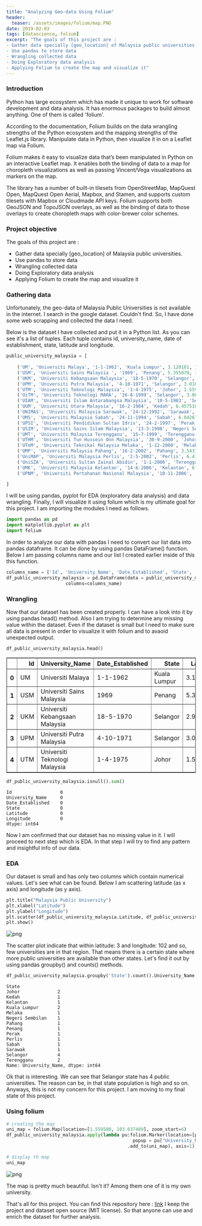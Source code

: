 ```yaml
---
title: "Analyzing Geo-data Using Folium"
header:
  teaser: /assets/images/folium/map.PNG
date: 2019-02-03
tags: [datascience, folium]
excerpt: "The goals of this project are : 
- Gather data specially [geo_location] of Malaysia public universities.
- Use pandas to store data
- Wrangling collected data
- Doing Exploratory data analysis
- Applying Folium to create the map and visualize it"
---
```

### Introduction
Python has large ecosystem which has made it unique to work for software development and data analysis. It has enormous packages
to build almost anything. One of them is called 'folium'. 

According to the documentation, Folium builds on the data wrangling strengths of the Python ecosystem and the mapping strengths of the Leaflet.js library. Manipulate data in Python, then visualize it in on a Leaflet map via Folium.

Folium makes it easy to visualize data that’s been manipulated in Python on an interactive Leaflet map. It enables both the binding of data to a map for choropleth visualizations as well as passing Vincent/Vega visualizations as markers on the map.

The library has a number of built-in tilesets from OpenStreetMap, MapQuest Open, MapQuest Open Aerial, Mapbox, and Stamen, and supports custom tilesets with Mapbox or Cloudmade API keys. Folium supports both GeoJSON and TopoJSON overlays, as well as the binding of data to those overlays to create choropleth maps with color-brewer color schemes.

### Project objective
The goals of this project are : 
- Gather data specially [geo_location] of Malaysia public universities.
- Use pandas to store data
- Wrangling collected data
- Doing Exploratory data analysis
- Applying Folium to create the map and visualize it

### Gathering data
Unfortunately, the geo-data of Malaysia Public Universities is not available in the internet. I search in the google dataset.
Couldn't find. So, I have done some web scrapping and collected the data I need.

Below is the dataset I have collected and put it in a Python list. As you can see it's a list of tuples. Each tuple contains id, university_name,
date of establishment, state, latitude and longitude.


```python
public_university_malaysia = [
    
    ('UM', 'Universiti Malaya', '1-1-1962', 'Kuala Lumpur', 3.120101, 101.654396),
    ('USM', 'Universiti Sains Malaysia ', '1969', 'Penang', 5.355870, 100.296188),
    ('UKM', 'Universiti Kebangsaan Malaysia', '18-5-1970', 'Selangor', 2.930430,101.777328 ),
    ('UPM', 'Universiti Putra Malaysia', '4-10-1971', 'Selangor', 3.010720, 101.720909),
    ('UTM', 'Universiti Teknologi Malaysia', '1-4-1975', 'Johor', 1.559580, 103.637489),
    ('UiTM', 'Universiti Teknologi MARA', '26-8-1999', 'Selangor', 3.0676, 101.4992),
    ('UIAM', 'Universiti Islam Antarabangsa Malaysia', '10-5-1983', 'Selangor', 3.248900,101.777328 ),
    ('UUM', 'Universiti Utara Malaysia', '16-2-1984', 'Kedah', 6.457510, 100.505432),
    ('UNIMAS', 'Universiti Malaysia Sarawak', '24-12-1992', 'Sarawak', 1.464922, 110.426855),
    ('UMS', 'Universiti Malaysia Sabah', '24-11-1994', 'Sabah', 6.042670, 116.147560),
    ('UPSI', 'Universiti Pendidikan Sultan Idris', '24-2-1997', 'Perak', 3.685048, 101.524094),
    ('USIM', 'Universiti Sains Islam Malaysia', '13-3-1998', 'Negeri Sembilan', 2.844204, 101.781890),
    ('UMT', 'Universiti Malaysia Terengganu', '15-7-1999', 'Terengganu', 5.408712, 103.088813),
    ('UTHM', 'Universiti Tun Hussein Onn Malaysia', '30-9-2000', 'Johor', 1.858626, 103.085578),
    ('UTeM', 'Universiti Teknikal Malaysia Melaka', '1-12-2000', 'Melaka', 2.306000, 102.317871),
    ('UMP', 'Universiti Malaysia Pahang', '16-2-2002', 'Pahang', 3.543702, 103.428906),
    ('UniMAP', 'Universiti Malaysia Perlis', '2-5-2002', 'Perlis', 6.411160, 100.135600),
    ('UniSZA', 'Universiti Sultan Zainal Abidin', '1-1-2006', 'Terengganu', 5.395676, 103.082795),
    ('UMK', 'Universiti Malaysia Kelantan', '14-6-2006', 'Kelantan', 6.164291, 102.283956),
    ('UPNM', 'Universiti Pertahanan Nasional Malaysia', '10-11-2006', 'Kuala Lumpur', 3.050463, 101.724833),

]
```

I will be using pandas, pyplot for EDA (exploratory data analysis) and data wrangling. Finally, I will visualize it using folium which is my
ultimate goal for this project. I am importing the modules I need as follows.


```python
import pandas as pd
import matplotlib.pyplot as plt
import folium
```

In order to analyze our data with pandas I need to convert our list data into pandas dataframe. It can be done by using pandas DataFrame()
function. Below I am passing columns name and our list I created earlier inside of this this function.


```python
columns_name = ['Id', 'University_Name', 'Date_Established', 'State', 'Latitude', 'Longitude' ]
df_public_university_malaysia = pd.DataFrame(data = public_university_malaysia,
                      columns=columns_name)
```

### Wrangling
Now that our dataset has been created properly. I can have a look into it by using pandas head() method. Also I am trying to 
determine any missing value within the dataset. Even if the dataset is small but I need to make sure all data is present in order to
visualize it with folium and to avaoid unexpected output.


```python
df_public_university_malaysia.head()
```




<div>
<style scoped>
    .dataframe tbody tr th:only-of-type {
        vertical-align: middle;
    }

    .dataframe tbody tr th {
        vertical-align: top;
    }

    .dataframe thead th {
        text-align: right;
    }
</style>
<table border="1" class="dataframe">
  <thead>
    <tr style="text-align: right;">
      <th></th>
      <th>Id</th>
      <th>University_Name</th>
      <th>Date_Established</th>
      <th>State</th>
      <th>Latitude</th>
      <th>Longitude</th>
    </tr>
  </thead>
  <tbody>
    <tr>
      <th>0</th>
      <td>UM</td>
      <td>Universiti Malaya</td>
      <td>1-1-1962</td>
      <td>Kuala Lumpur</td>
      <td>3.120101</td>
      <td>101.654396</td>
    </tr>
    <tr>
      <th>1</th>
      <td>USM</td>
      <td>Universiti Sains Malaysia</td>
      <td>1969</td>
      <td>Penang</td>
      <td>5.355870</td>
      <td>100.296188</td>
    </tr>
    <tr>
      <th>2</th>
      <td>UKM</td>
      <td>Universiti Kebangsaan Malaysia</td>
      <td>18-5-1970</td>
      <td>Selangor</td>
      <td>2.930430</td>
      <td>101.777328</td>
    </tr>
    <tr>
      <th>3</th>
      <td>UPM</td>
      <td>Universiti Putra Malaysia</td>
      <td>4-10-1971</td>
      <td>Selangor</td>
      <td>3.010720</td>
      <td>101.720909</td>
    </tr>
    <tr>
      <th>4</th>
      <td>UTM</td>
      <td>Universiti Teknologi Malaysia</td>
      <td>1-4-1975</td>
      <td>Johor</td>
      <td>1.559580</td>
      <td>103.637489</td>
    </tr>
  </tbody>
</table>
</div>




```python
df_public_university_malaysia.isnull().sum()
```




    Id                  0
    University_Name     0
    Date_Established    0
    State               0
    Latitude            0
    Longitude           0
    dtype: int64



Now I am confirmed that our dataset has no missing value in it. I will proceed to next step which is EDA. In that step I will
try to find any pattern and insightful info of our data.

### EDA
Our dataset is small and has only two columns which contain numerical values. Let's see what can be found. 
Below I am scattering latitude (as x axis) and longitude (as y axis). 


```python
plt.title("Malaysia Public University")
plt.xlabel("Latitude")
plt.ylabel("Longitude")
plt.scatter(df_public_university_malaysia.Latitude, df_public_university_malaysia.Longitude)
plt.show()
```


![png](/assets/images/folium/output_14_0.png)


The scatter plot indicate that within latitude: 3 and longitude: 102 and so, few universities are in that region. That
means there is a certain state where more public universities are available than other states. Let's find it out by using pandas
groupby() and counts() methods. 


```python
df_public_university_malaysia.groupby('State').count().University_Name
```




    State
    Johor              2
    Kedah              1
    Kelantan           1
    Kuala Lumpur       2
    Melaka             1
    Negeri Sembilan    1
    Pahang             1
    Penang             1
    Perak              1
    Perlis             1
    Sabah              1
    Sarawak            1
    Selangor           4
    Terengganu         2
    Name: University_Name, dtype: int64



Ok that is interesting. We can see that Selangor state has 4 public universities. The reason can be, in that state population is
high and so on. Anyways, this is not my concern for this project. I am moving to my final state of this project.

### Using folium


```python
# creating the map
uni_map = folium.Map(location=[1.559580, 103.637489], zoom_start=6)
df_public_university_malaysia.apply(lambda pu:folium.Marker(location=[pu["Latitude"], pu["Longitude"]], 
                                               popup = pu["University_Name"])
                                             .add_to(uni_map), axis=1)

# display th map
uni_map
```


![png](/assets/images/folium/map.PNG)




The map is pretty much beautiful. Isn't it? Among them one of it is my own university.

That's all for this project. You can find this repository here : [link](https://github.com/sheikhhanif/Malaysia-public-uni-data-analysis.git)
I keep the project and dataset open source (MIT license). So that anyone can use and enrich the dataset for further
analysis.
